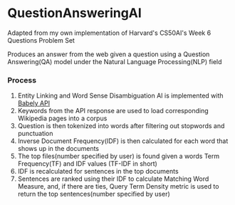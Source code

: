 # QuestionAnsweringAI

Adapted from my own implementation of Harvard's CS50AI's Week 6 Questions Problem Set

Produces an answer from the web given a question using a Question Answering(QA) model under the Natural Language Processing(NLP) field

### Process
1. Entity Linking and Word Sense Disambiguation AI is implemented with [Babely API](http://babelfy.org)
2. Keywords from the API response are used to load corresponding Wikipedia pages into a corpus
3. Question is then tokenized into words after filtering out stopwords and punctuation
4. Inverse Document Frequency(IDF) is then calculated for each word that shows up in the documents
5. The top files(number specified by user) is found given a words Term Frequency(TF) and IDF values (TF-IDF in short)
6. IDF is recalculated for sentences in the top documents
7. Sentences are ranked using their IDF to calculate Matching Word Measure, and, if there are ties, Query Term Density metric is used to return the top sentences(number specified by user)
